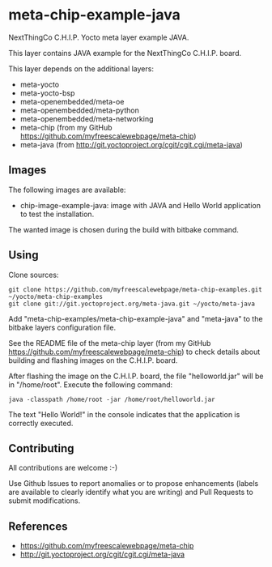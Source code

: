meta-chip-example-java
==

NextThingCo C.H.I.P. Yocto meta layer example JAVA.

This layer contains JAVA example for the NextThingCo C.H.I.P. board.

This layer depends on the additional layers:
* meta-yocto
* meta-yocto-bsp
* meta-openembedded/meta-oe
* meta-openembedded/meta-python
* meta-openembedded/meta-networking
* meta-chip (from my GitHub https://github.com/myfreescalewebpage/meta-chip)
* meta-java (from http://git.yoctoproject.org/cgit/cgit.cgi/meta-java)


Images
--

The following images are available:
* chip-image-example-java: image with JAVA and Hello World application to test the installation.

The wanted image is chosen during the build with bitbake command.


Using
--

Clone sources:

	git clone https://github.com/myfreescalewebpage/meta-chip-examples.git ~/yocto/meta-chip-examples
	git clone git://git.yoctoproject.org/meta-java.git ~/yocto/meta-java

Add "meta-chip-examples/meta-chip-example-java" and "meta-java" to the bitbake layers configuration file.

See the README file of the meta-chip layer (from my GitHub https://github.com/myfreescalewebpage/meta-chip) to check details about building and flashing images on the C.H.I.P. board.

After flashing the image on the C.H.I.P. board, the file "helloworld.jar" will be in "/home/root". Execute the following command:

	java -classpath /home/root -jar /home/root/helloworld.jar

The text "Hello World!" in the console indicates that the application is correctly executed.


Contributing
--

All contributions are welcome :-)

Use Github Issues to report anomalies or to propose enhancements (labels are available to clearly identify what you are writing) and Pull Requests to submit modifications.


References
--

* https://github.com/myfreescalewebpage/meta-chip
* http://git.yoctoproject.org/cgit/cgit.cgi/meta-java
